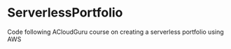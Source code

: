 # ServerlessPortfolio
Code following ACloudGuru course on creating a serverless portfolio using AWS
